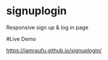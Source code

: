 # signuplogin
 Responsive sign up & log in page

#Live Demo

https://iamraufu.github.io/signuplogin/
